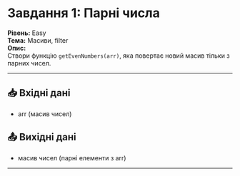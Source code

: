 # Завдання 1: Парні числа  

**Рівень:** Easy  
**Тема:** Масиви, filter  
**Опис:**  
Створи функцію `getEvenNumbers(arr)`, яка повертає новий масив тільки з парних чисел.  

---

## 📥 Вхідні дані
- arr (масив чисел)

## 📤 Вихідні дані
- масив чисел (парні елементи з arr)

---